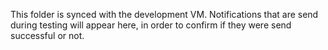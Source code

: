 This folder is synced with the development VM. Notifications that are send during
testing will appear here, in order to confirm if they were send successful or
not.
